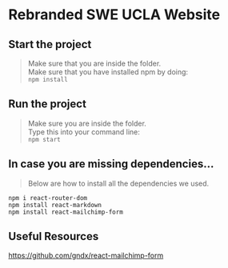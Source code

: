 # Rebranded SWE UCLA Website

## Start the project
> Make sure that you are inside the folder.\
> Make sure that you have installed npm by doing:\
`npm install`
 
## Run the project
> Make sure you are inside the folder.\
> Type this into your command line:\
`npm start`

## In case you are missing dependencies...
> Below are how to install all the dependencies we used.
```
npm i react-router-dom
npm install react-markdown
npm install react-mailchimp-form
```

## Useful Resources
https://github.com/gndx/react-mailchimp-form
